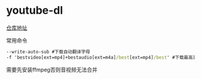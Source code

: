 # youtube-dl

[仓库地址](https://github.com/ytdl-org/youtube-dl)

常用命令

```cmd
--write-auto-sub #下载自动翻译字母
-f 'bestvideo[ext=mp4]+bestaudio[ext=m4a]/best[ext=mp4]/best' #下载最高清mp4
```

需要先安装ffmpeg否则音视频无法合并

